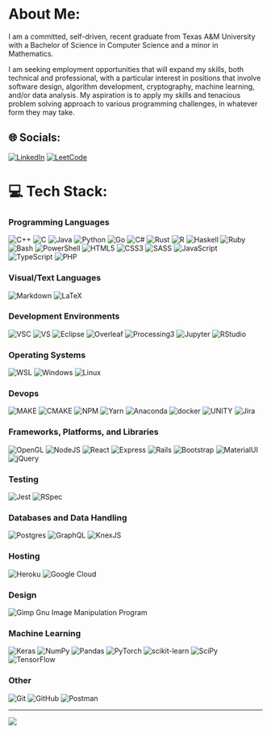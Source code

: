 # About Me:
I am a committed, self-driven, recent graduate from Texas A&M University with a Bachelor of Science in Computer Science and a minor in Mathematics.

I am seeking employment opportunities that will expand my skills, both technical and professional, with a particular interest in positions that involve software design, algorithm development, cryptography, machine learning, and/or data analysis. My aspiration is to apply my skills and tenacious problem solving approach to various programming challenges, in whatever form they may take.

## 🌐 Socials:
[![LinkedIn](https://img.shields.io/badge/LinkedIn-0077B5.svg?logo=linkedin&logoColor=white)](https://linkedin.com/in/https://www.linkedin.com/in/logan-a-carbo/) [![LeetCode](https://img.shields.io/badge/LeetCode-FFA116.svg?logo=leetcode&logoColor=white)](https://leetcode.com/u/lacarbo/)

# 💻 Tech Stack:
### Programming Languages
![C++](https://img.shields.io/badge/c++-00599C.svg?style=for-the-badge&logo=c%2B%2B&logoColor=white) ![C](https://img.shields.io/badge/c-00599C.svg?style=for-the-badge&logo=c&logoColor=white) ![Java](https://img.shields.io/badge/java-ED8B00.svg?style=for-the-badge&logo=java&logoColor=white) ![Python](https://img.shields.io/badge/python-3670A0?style=for-the-badge&logo=python&logoColor=ffdd54) ![Go](https://img.shields.io/badge/Go-00ADD8.svg?style=for-the-badge&logo=go&logoColor=white) ![C#](https://img.shields.io/badge/c%23-512BD4.svg?style=for-the-badge&logo=csharp&logoColor=white) ![Rust](https://img.shields.io/badge/rust-000000.svg?style=for-the-badge&logo=rust&logoColor=white) ![R](https://img.shields.io/badge/r-276DC3.svg?style=for-the-badge&logo=r&logoColor=white) ![Haskell](https://img.shields.io/badge/Haskell-5e5086?style=for-the-badge&logo=haskell&logoColor=white) ![Ruby](https://img.shields.io/badge/ruby-CC342D.svg?style=for-the-badge&logo=ruby&logoColor=white)  ![Bash](https://img.shields.io/badge/Bash-121011.svg?style=for-the-badge&logo=gnu-bash&logoColor=white) ![PowerShell](https://img.shields.io/badge/PowerShell-5391FE.svg?style=for-the-badge&logo=powershell&logoColor=white) ![HTML5](https://img.shields.io/badge/html5-E34F26.svg?style=for-the-badge&logo=html5&logoColor=white) ![CSS3](https://img.shields.io/badge/css3-1572B6.svg?style=for-the-badge&logo=css3&logoColor=white) ![SASS](https://img.shields.io/badge/SASS-hotpink.svg?style=for-the-badge&logo=SASS&logoColor=white) ![JavaScript](https://img.shields.io/badge/javascript-323330.svg?style=for-the-badge&logo=javascript&logoColor=F7DF1E) ![TypeScript](https://img.shields.io/badge/typescript-007ACC.svg?style=for-the-badge&logo=typescript&logoColor=white) ![PHP](https://img.shields.io/badge/php-777BB4.svg?style=for-the-badge&logo=php&logoColor=white)
### Visual/Text Languages
![Markdown](https://img.shields.io/badge/markdown-000000.svg?style=for-the-badge&logo=markdown&logoColor=white) ![LaTeX](https://img.shields.io/badge/latex-008080.svg?style=for-the-badge&logo=latex&logoColor=white) 
### Development Environments
![VSC](https://img.shields.io/badge/Visual_Studio_Code-007ACC.svg?style=for-the-badge&logo=visualstudiocode&logoColor=white) ![VS](https://img.shields.io/badge/Visual_Studio-5C2D91.svg?style=for-the-badge&logo=visualstudio&logoColor=white) ![Eclipse](https://img.shields.io/badge/Eclipse_IDE-2C2255.svg?style=for-the-badge&logo=eclipseide&logoColor=white) ![Overleaf](https://img.shields.io/badge/Overleaf-47A141.svg?style=for-the-badge&logo=overleaf&logoColor=white) ![Processing3](https://img.shields.io/badge/Processing-006699.svg?style=for-the-badge&logo=processingfoundation&logoColor=white) ![Jupyter](https://img.shields.io/badge/Jupyter-F37626.svg?style=for-the-badge&logo=jupyter&logoColor=white) ![RStudio](https://img.shields.io/badge/RStudio-75AADB.svg?style=for-the-badge&logo=rstudioide&logoColor=white) 
### Operating Systems
![WSL](https://img.shields.io/badge/WSL-E95420.svg?style=for-the-badge&logo=ubuntu&logoColor=white) ![Windows](https://img.shields.io/badge/Windows-0078D4.svg?style=for-the-badge&logo=windows&logoColor=white) ![Linux](https://img.shields.io/badge/Linux-FFFFFF.svg?style=for-the-badge&logo=linux&logoColor=black)
### Devops
![MAKE](https://img.shields.io/badge/Make-6D00CC.svg?style=for-the-badge&logo=make&logoColor=white) ![CMAKE](https://img.shields.io/badge/CMake-064F8C.svg?style=for-the-badge&logo=cmake&logoColor=white) ![NPM](https://img.shields.io/badge/NPM-000000.svg?style=for-the-badge&logo=npm&logoColor=white) ![Yarn](https://img.shields.io/badge/yarn-2C8EBB.svg?style=for-the-badge&logo=yarn&logoColor=white) ![Anaconda](https://img.shields.io/badge/Anaconda-44A833.svg?style=for-the-badge&logo=anaconda&logoColor=white) ![docker](https://img.shields.io/badge/docker-2496ED.svg?style=for-the-badge&logo=docker&logoColor=white) ![UNITY](https://img.shields.io/badge/Unity-20232a.svg?style=for-the-badge&logo=unity&logoColor=white) ![Jira](https://img.shields.io/badge/Jira-0052CC.svg?style=for-the-badge&logo=jira&logoColor=white)
### Frameworks, Platforms, and Libraries
![OpenGL](https://img.shields.io/badge/OpenGL-FFFFFF.svg?style=for-the-badge&logo=opengl) ![NodeJS](https://img.shields.io/badge/node.js-6DA55F?style=for-the-badge&logo=node.js&logoColor=white) ![React](https://img.shields.io/badge/react-20232a.svg?style=for-the-badge&logo=react&logoColor=61DAFB) ![Express](https://img.shields.io/badge/Express-000000.svg?style=for-the-badge&logo=express&logoColor=61DAFB) ![Rails](https://img.shields.io/badge/rails-CC0000.svg?style=for-the-badge&logo=ruby-on-rails&logoColor=white) ![Bootstrap](https://img.shields.io/badge/bootstrap-563D7C.svg?style=for-the-badge&logo=bootstrap&logoColor=white) ![MaterialUI](https://img.shields.io/badge/Material_UI-007FFF.svg?style=for-the-badge&logo=mui&logoColor=white) ![jQuery](https://img.shields.io/badge/jquery-0769AD.svg?style=for-the-badge&logo=jquery&logoColor=white)
### Testing
![Jest](https://img.shields.io/badge/Jest-C21325?style=for-the-badge&logo=Jest&logoColor=white) ![RSpec](https://img.shields.io/badge/RSpec-CC342D.svg?style=for-the-badge&logo=ruby&logoColor=white)
### Databases and Data Handling
![Postgres](https://img.shields.io/badge/postgres-316192.svg?style=for-the-badge&logo=postgresql&logoColor=white) ![GraphQL](https://img.shields.io/badge/GraphQL-E10098.svg?style=for-the-badge&logo=graphql&logoColor=white) ![KnexJS](https://img.shields.io/badge/Knex.JS-D26B38.svg?style=for-the-badge&logo=knexdotjs&logoColor=white)
### Hosting
![Heroku](https://img.shields.io/badge/heroku-430098.svg?style=for-the-badge&logo=heroku&logoColor=white) ![Google Cloud](https://img.shields.io/badge/Google%20Cloud-4285F4.svg?style=for-the-badge&logo=google-cloud&logoColor=white)
### Design
![Gimp Gnu Image Manipulation Program](https://img.shields.io/badge/Gimp-657D8B?style=for-the-badge&logo=gimp&logoColor=FFFFFF)
### Machine Learning
![Keras](https://img.shields.io/badge/Keras-D00000.svg?style=for-the-badge&logo=Keras&logoColor=white) ![NumPy](https://img.shields.io/badge/numpy-013243.svg?style=for-the-badge&logo=numpy&logoColor=white) ![Pandas](https://img.shields.io/badge/pandas-150458.svg?style=for-the-badge&logo=pandas&logoColor=white) ![PyTorch](https://img.shields.io/badge/PyTorch-EE4C2C.svg?style=for-the-badge&logo=PyTorch&logoColor=white) ![scikit-learn](https://img.shields.io/badge/scikit--learn-F7931E.svg?style=for-the-badge&logo=scikit-learn&logoColor=white) ![SciPy](https://img.shields.io/badge/SciPy-0C55A5.svg?style=for-the-badge&logo=scipy&logoColor=%white) ![TensorFlow](https://img.shields.io/badge/TensorFlow-FF6F00.svg?style=for-the-badge&logo=TensorFlow&logoColor=white)
### Other
![Git](https://img.shields.io/badge/Git-F05032.svg?style=for-the-badge&logo=git&logoColor=white) ![GitHub](https://img.shields.io/badge/GitHub-181717.svg?style=for-the-badge&logo=github&logoColor=white) ![Postman](https://img.shields.io/badge/Postman-FF6C37?style=for-the-badge&logo=postman&logoColor=white)

---
[![](https://visitcount.itsvg.in/api?id=lemursauce&icon=0&color=4)](https://visitcount.itsvg.in)

